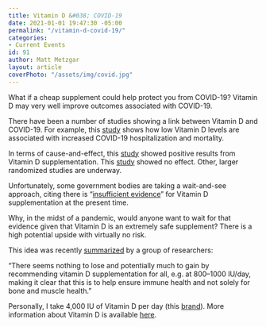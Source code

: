 ```yaml
---
title: Vitamin D &#038; COVID-19
date: 2021-01-01 19:47:30 -05:00
permalink: "/vitamin-d-covid-19/"
categories:
- Current Events
id: 91
author: Matt Metzgar
layout: article
coverPhoto: "/assets/img/covid.jpg"
---
```


What if a cheap supplement could help protect you from COVID-19? Vitamin D may very well improve outcomes associated with COVID-19.

There have been a number of studies showing a link between Vitamin D and COVID-19. For example, this&nbsp;[study](https://pubmed.ncbi.nlm.nih.gov/33146028/)&nbsp;shows how low Vitamin D levels are associated with increased COVID-19 hospitalization and mortality.

In terms of cause-and-effect, this&nbsp;[study](https://www.ncbi.nlm.nih.gov/pmc/articles/PMC7456194/pdf/main.pdf)&nbsp;showed positive results from Vitamin D supplementation. This [study](https://www.medrxiv.org/content/10.1101/2020.11.16.20232397v1) showed no effect. Other, larger randomized studies are underway.

Unfortunately, some government bodies are taking a wait-and-see approach, citing there is “[insufficient evidence](https://www.medscape.com/viewarticle/942809)” for Vitamin D supplementation at the present time.

Why, in the midst of a pandemic, would anyone want to wait for that evidence given that Vitamin D is an extremely safe supplement? There is a high potential upside with virtually no risk.

This idea was recently&nbsp;[summarized](https://royalsocietypublishing.org/doi/10.1098/rsos.201912)&nbsp;by a group of researchers:

“There seems nothing to lose and potentially much to gain by recommending vitamin D supplementation for all, e.g. at 800–1000 IU/day, making it clear that this is to help ensure immune health and not solely for bone and muscle health.”

Personally, I take 4,000 IU of Vitamin D per day (this [brand](https://www.amazon.com/Carlson-Immune-Health-Strength-Unflavored/dp/B06XSKFSVV/)). More information about Vitamin D is available [here](https://www.vitamindsociety.org/).